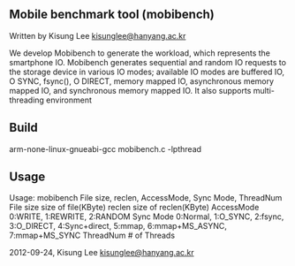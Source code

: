 Mobile benchmark tool (mobibench)
---------------------------------

Written by Kisung Lee <kisunglee@hanyang.ac.kr>

We develop Mobibench to generate the workload, which
represents the smartphone IO. Mobibench generates sequential
and random IO requests to the storage device
in various IO modes; available IO modes are buffered
IO, O SYNC, fsync(), O DIRECT, memory mapped
IO, asynchronous memory mapped IO, and synchronous
memory mapped IO. It also supports multi-threading environment


Build
-----
arm-none-linux-gnueabi-gcc mobibench.c -lpthread


Usage
-----
Usage: mobibench File size, reclen, AccessMode, Sync Mode, ThreadNum
File size     size of file(KByte)
reclen        size of reclen(KByte)
AccessMode    0:WRITE, 1:REWRITE, 2:RANDOM
Sync Mode     0:Normal, 1:O_SYNC, 2:fsync, 3:O_DIRECT, 4:Sync+direct, 5:mmap, 6:mmap+MS_ASYNC, 7:mmap+MS_SYNC
ThreadNum     # of Threads


2012-09-24, Kisung Lee <kisunglee@hanyang.ac.kr>
